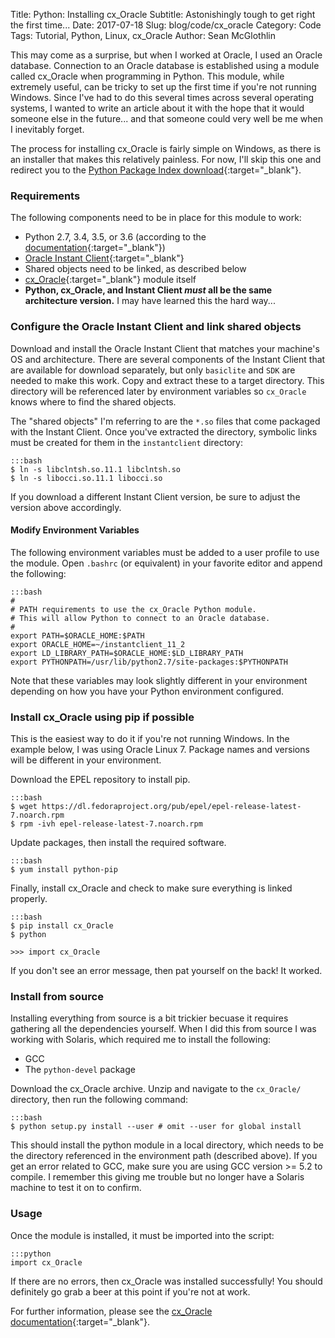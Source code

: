 Title: Python: Installing cx_Oracle
Subtitle: Astonishingly tough to get right the first time...
Date: 2017-07-18
Slug: blog/code/cx_oracle
Category: Code
Tags: Tutorial, Python, Linux, cx_Oracle
Author: Sean McGlothlin

This may come as a surprise, but when I worked at Oracle, I used an Oracle database. Connection to an Oracle database is established using a module called cx_Oracle when programming in Python. This module, while extremely useful, can be tricky to set up the first time if you're not running Windows. Since I've had to do this several times across several operating systems, I wanted to write an article about it with the hope that it would someone else in the future... and that someone could very well be me when I inevitably forget.

The process for installing cx_Oracle is fairly simple on Windows, as there is an installer that makes this relatively painless. For now, I'll skip this one and redirect you to the [Python Package Index download](https://pypi.python.org/pypi/cx_Oracle/6.0rc1){:target="\_blank"}.

### Requirements

The following components need to be in place for this module to work:

- Python 2.7, 3.4, 3.5, or 3.6 (according to the [documentation](https://cx-oracle.readthedocs.io/en/latest/){:target="\_blank"})
- [Oracle Instant Client](http://www.oracle.com/technetwork/database/features/instant-client/index-097480.html){:target="\_blank"}
- Shared objects need to be linked, as described below
- [cx_Oracle](https://pypi.python.org/pypi/cx_Oracle/6.0rc1){:target="\_blank"} module itself
- **Python, cx_Oracle, and Instant Client *must* all be the same architecture version.** I may have learned this the hard way...

### Configure the Oracle Instant Client and link shared objects

Download and install the Oracle Instant Client that matches your machine's OS and architecture. There are several components of the Instant Client that are available for download separately, but only `basiclite` and `SDK` are needed to make this work. Copy and extract these to a target directory. This directory will be referenced later by environment variables so `cx_Oracle` knows where to find the shared objects.

The "shared objects" I'm referring to are the `*.so` files that come packaged with the Instant Client. Once you've extracted the directory, symbolic links must be created for them in the `instantclient` directory:

	:::bash
	$ ln -s libclntsh.so.11.1 libclntsh.so
	$ ln -s libocci.so.11.1 libocci.so

If you download a different Instant Client version, be sure to adjust the version above accordingly.

#### Modify Environment Variables

The following environment variables must be added to a user profile to use the module. Open `.bashrc` (or equivalent) in your favorite editor and append the following:

	:::bash
	#
	# PATH requirements to use the cx_Oracle Python module.
	# This will allow Python to connect to an Oracle database.
	#
	export PATH=$ORACLE_HOME:$PATH
	export ORACLE_HOME=~/instantclient_11_2
	export LD_LIBRARY_PATH=$ORACLE_HOME:$LD_LIBRARY_PATH
	export PYTHONPATH=/usr/lib/python2.7/site-packages:$PYTHONPATH

Note that these variables may look slightly different in your environment depending on how you have your Python environment configured.

### Install cx_Oracle using pip if possible

This is the easiest way to do it if you're not running Windows. In the example below, I was using Oracle Linux 7. Package names and versions will be different in your environment.

Download the EPEL repository to install pip.

	:::bash
	$ wget https://dl.fedoraproject.org/pub/epel/epel-release-latest-7.noarch.rpm
	$ rpm -ivh epel-release-latest-7.noarch.rpm

Update packages, then install the required software.

	:::bash
	$ yum install python-pip

Finally, install cx_Oracle and check to make sure everything is linked properly.

	:::bash
	$ pip install cx_Oracle
	$ python

	>>> import cx_Oracle

If you don't see an error message, then pat yourself on the back! It worked.

### Install from source

Installing everything from source is a bit trickier becuase it requires gathering all the dependencies yourself. When I did this from source I was working with Solaris, which required me to install the following:

- GCC
- The `python-devel` package

Download the cx_Oracle archive. Unzip and navigate to the `cx_Oracle/` directory, then run the following command:

	:::bash
	$ python setup.py install --user # omit --user for global install

This should install the python module in a local directory, which needs to be the directory referenced in the environment path (described above). If you get an error related to GCC, make sure you are using GCC version >= 5.2 to compile. I remember this giving me trouble but no longer have a Solaris machine to test it on to confirm.

### Usage

Once the module is installed, it must be imported into the script:

	:::python
	import cx_Oracle

If there are no errors, then cx_Oracle was installed successfully! You should definitely go grab a beer at this point if you're not at work.

For further information, please see the [cx_Oracle documentation](https://cx-oracle.readthedocs.io/en/latest/){:target="\_blank"}.